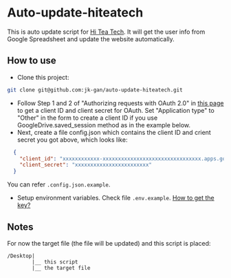 # Auto-update-hiteatech

This is auto update script for [Hi Tea Tech](https://github.com/hiteatech/hiteatech.github.io). It will get the user info from Google Spreadsheet and update the website automatically.

## How to use

- Clone this project:
```sh
git clone git@github.com:jk-gan/auto-update-hiteatech.git
```
- Follow Step 1 and 2 of "Authorizing requests with OAuth 2.0" in [this page](https://developers.google.com/drive/v3/web/about-auth) to get a client ID and client secret for OAuth. Set "Application type" to "Other" in the form to create a client ID if you use GoogleDrive.saved_session method as in the example below.
- Next, create a file config.json which contains the client ID and crient secret you got above, which looks like:

```json
  {
    "client_id": "xxxxxxxxxxxx-xxxxxxxxxxxxxxxxxxxxxxxxxxxxxxxx.apps.googleusercontent.com",
    "client_secret": "xxxxxxxxxxxxxxxxxxxxxxxx"
  }
```
You can refer `.config.json.example`.
- Setup environment variables. Check file `.env.example`. [How to get the key?](http://www.coolheadtech.com/blog/use-data-from-other-google-spreadsheets)

## Notes
For now the target file (the file will be updated) and this script is placed: 
```
/Desktop|
        |__ this script
        |__ the target file
```
